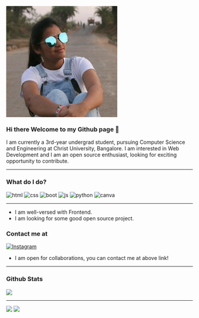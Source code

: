 <img src="/profileimg.jpg" alt="Profile" width="300" height="300" align="center" />

### Hi there Welcome to my Github page 👋

I am currently a 3rd-year undergrad student, pursuing Computer Science and Engineering at Christ University, Bangalore. I am interested in Web Development and I am an open source enthusiast, looking for exciting opportunity to contribute.

---
### What do I do?
<p>
<img src="https://img.shields.io/badge/HTML-E34F26?logo=html5&logoColor=white&style-the-badge" alt="html"  />
  
<img src="https://img.shields.io/badge/CSS-ffcccc?logo=css3&logoColor=white&style-the-badge" alt="css"  />

<img src="https://img.shields.io/badge/BootStrap-003b5f?logo=bootstrap&logoColor=white&style-the-badge" alt="boot"  />

<img src="https://img.shields.io/badge/JavaScript-F7DF1E?logo=javascript&logoColor=white&style-the-badge" alt="js"  />

<img src="https://img.shields.io/badge/Python-ffe873?logo=python&logoColor=white&style-the-badge" alt="python"  />

<img src="https://img.shields.io/badge/Canva-b3ffff?logo=canva&logoColor=white&style-the-badge" alt="canva"  />
</p>

---
 
 - I am well-versed with Frontend.
 - I am looking for some good open source project.
 
 ### Contact me at 
  
 <a href="https://www.linkedin.com/in/sanya-jain26/">
  <img
    alt="Instagram"
    src="https://img.shields.io/badge/LinkedIn-0e76a8?logo=linkedin&logoColor=white&style=for-the-badge"
  />
</a>

- I am open for collaborations, you can contact me at above link!

---

### Github Stats

<img align="center" src="https://github-readme-stats.vercel.app/api?username=sanyajain26&count_private=true&title_color=48C9B0&icon_color=FD9047&text_color=0C2233&custom_title=Sanya+Jain's+GitHub+Stats"/>

---
<p>
<img  src="https://github-readme-stats.vercel.app/api/top-langs?username=sanyajain26&count_private=true&title_color=48C9B0&icon_color=FD9047&text_color=0C2233&custom_title=Sanya+Jain's+GitHub+Stats"/>


<img  src="https://github-readme-stats.vercel.app/api/wakatime?username=sanyajain26&count_private=true&title_color=48C9B0&icon_color=FD9047&text_color=0C2233&custom_title=Sanya+Jain's+GitHub+Stats"/>
</p>
